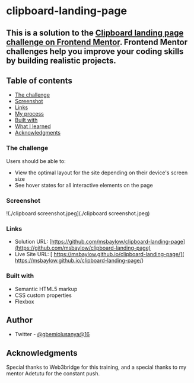 # clipboard-landing-page
 ## This is a solution to the [Clipboard landing page challenge on Frontend Mentor](https://www.frontendmentor.io/challenges/clipboard-landing-page-5cc9bccd6c4c91111378ecb9). Frontend Mentor challenges help you improve your coding skills by building realistic projects. 

## Table of contents

  - [The challenge](#challenge)
  - [Screenshot](#screenshot) 
  - [Links](#links)
  - [My process](#my-process)
  - [Built with](#built-with)
  - [What I learned](#what-i-learned)
  - [Acknowledgments](#acknowledgments)


### The challenge

Users should be able to:

- View the optimal layout for the site depending on their device's screen size
- See hover states for all interactive elements on the page

### Screenshot

!(./clipboard screenshot.jpeg](./clipboard screenshot.jpeg)


### Links

- Solution URL: [https://github.com/msbaylow/clipboard-landing-page](https://github.com/msbaylow/clipboard-landing-page)
- Live Site URL: [ https://msbaylow.github.io/clipboard-landing-page/]( https://msbaylow.github.io/clipboard-landing-page/)

### Built with

- Semantic HTML5 markup
- CSS custom properties
- Flexbox


## Author

- Twitter - [@gbemiolusanya@16](https://www.twitter.com/gbemiolusanya@16)


## Acknowledgments

Special thanks to Web3bridge for this training, and a special thanks to my mentor Adetutu for the constant push.
